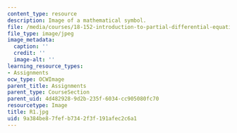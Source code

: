 ```yaml
---
content_type: resource
description: Image of a mathematical symbol.
file: /media/courses/18-152-introduction-to-partial-differential-equations-fall-2005/9a384be87fefb7342f3f191afec2c6a1_R1.jpg
file_type: image/jpeg
image_metadata:
  caption: ''
  credit: ''
  image-alt: ''
learning_resource_types:
- Assignments
ocw_type: OCWImage
parent_title: Assignments
parent_type: CourseSection
parent_uid: 4d482928-9d2b-235f-6034-cc905080fc70
resourcetype: Image
title: R1.jpg
uid: 9a384be8-7fef-b734-2f3f-191afec2c6a1
---
```

